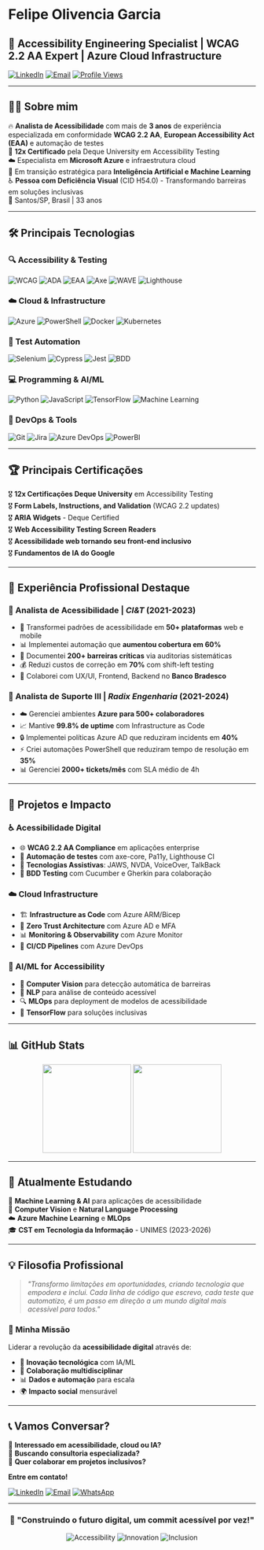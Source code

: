 # Felipe Olivencia Garcia

## 🌟 **Accessibility Engineering Specialist | WCAG 2.2 AA Expert | Azure Cloud Infrastructure**

[![LinkedIn](https://img.shields.io/badge/LinkedIn-0077B5?style=for-the-badge&logo=linkedin&logoColor=white)](https://www.linkedin.com/in/felipe-garcia-026681328/)
[![Email](https://img.shields.io/badge/Gmail-D14836?style=for-the-badge&logo=gmail&logoColor=white)](mailto:olivencia09@gmail.com)
[![Profile Views](https://komarev.com/ghpvc/?username=FelipeOlivenciaGarcia&color=blue&style=for-the-badge)](https://github.com/FelipeOlivenciaGarcia)

---

## 👨‍💻 **Sobre mim**

🔥 **Analista de Acessibilidade** com mais de **3 anos** de experiência especializada em conformidade **WCAG 2.2 AA**, **European Accessibility Act (EAA)** e automação de testes  
🎯 **12x Certificado** pela Deque University em Accessibility Testing  
☁️ Especialista em **Microsoft Azure** e infraestrutura cloud  
🚀 Em transição estratégica para **Inteligência Artificial e Machine Learning**  
♿ **Pessoa com Deficiência Visual** (CID H54.0) - Transformando barreiras em soluções inclusivas  
📍 Santos/SP, Brasil | 33 anos

---

## 🛠️ **Principais Tecnologias**

### **🔍 Accessibility & Testing**
![WCAG](https://img.shields.io/badge/WCAG_2.2_AA-Expert-green?style=flat-square)
![ADA](https://img.shields.io/badge/ADA_Compliance-Expert-green?style=flat-square)
![EAA](https://img.shields.io/badge/EAA_Compliance-Specialist-green?style=flat-square)
![Axe](https://img.shields.io/badge/Axe_Core-blue?style=flat-square&logo=accessibility)
![WAVE](https://img.shields.io/badge/WAVE-blue?style=flat-square)
![Lighthouse](https://img.shields.io/badge/Google_Lighthouse-blue?style=flat-square&logo=googlechrome)

### **☁️ Cloud & Infrastructure**
![Azure](https://img.shields.io/badge/Microsoft_Azure-0089D0?style=flat-square&logo=microsoft-azure&logoColor=white)
![PowerShell](https://img.shields.io/badge/PowerShell-5391FE?style=flat-square&logo=powershell&logoColor=white)
![Docker](https://img.shields.io/badge/Docker-2496ED?style=flat-square&logo=docker&logoColor=white)
![Kubernetes](https://img.shields.io/badge/Kubernetes-326CE5?style=flat-square&logo=kubernetes&logoColor=white)

### **🧪 Test Automation**
![Selenium](https://img.shields.io/badge/Selenium-43B02A?style=flat-square&logo=selenium&logoColor=white)
![Cypress](https://img.shields.io/badge/Cypress-17202C?style=flat-square&logo=cypress&logoColor=white)
![Jest](https://img.shields.io/badge/Jest-C21325?style=flat-square&logo=jest&logoColor=white)
![BDD](https://img.shields.io/badge/BDD-Cucumber-green?style=flat-square)

### **💻 Programming & AI/ML**
![Python](https://img.shields.io/badge/Python-3776AB?style=flat-square&logo=python&logoColor=white)
![JavaScript](https://img.shields.io/badge/JavaScript-F7DF1E?style=flat-square&logo=javascript&logoColor=black)
![TensorFlow](https://img.shields.io/badge/TensorFlow-FF6F00?style=flat-square&logo=tensorflow&logoColor=white)
![Machine Learning](https://img.shields.io/badge/Machine_Learning-orange?style=flat-square)

### **🔧 DevOps & Tools**
![Git](https://img.shields.io/badge/Git-F05032?style=flat-square&logo=git&logoColor=white)
![Jira](https://img.shields.io/badge/Jira-0052CC?style=flat-square&logo=jira&logoColor=white)
![Azure DevOps](https://img.shields.io/badge/Azure_DevOps-0078D4?style=flat-square&logo=azuredevops&logoColor=white)
![PowerBI](https://img.shields.io/badge/PowerBI-F2C811?style=flat-square&logo=powerbi&logoColor=black)

---

## 🏆 **Principais Certificações**

🎖️ **12x Certificações Deque University** em Accessibility Testing  
🎖️ **Form Labels, Instructions, and Validation** (WCAG 2.2 updates)  
🎖️ **ARIA Widgets** - Deque Certified  
🎖️ **Web Accessibility Testing Screen Readers**  
🎖️ **Acessibilidade web tornando seu front-end inclusivo**  
🎖️ **Fundamentos de IA do Google**  

---

## 💼 **Experiência Profissional Destaque**

### **🔹 Analista de Acessibilidade** | *CI&T* (2021-2023)
- 🚀 Transformei padrões de acessibilidade em **50+ plataformas** web e mobile
- 📊 Implementei automação que **aumentou cobertura em 60%**
- 🎯 Documentei **200+ barreiras críticas** via auditorias sistemáticas
- 💰 Reduzi custos de correção em **70%** com shift-left testing
- 🤝 Colaborei com UX/UI, Frontend, Backend no **Banco Bradesco**

### **🔹 Analista de Suporte III** | *Radix Engenharia* (2021-2024)
- ☁️ Gerenciei ambientes **Azure para 500+ colaboradores**
- 📈 Mantive **99.8% de uptime** com Infrastructure as Code
- 🔒 Implementei políticas Azure AD que reduziram incidents em **40%**
- ⚡ Criei automações PowerShell que reduziram tempo de resolução em **35%**
- 📊 Gerenciei **2000+ tickets/mês** com SLA médio de 4h

---

## 🎯 **Projetos e Impacto**

### **♿ Acessibilidade Digital**
- 🌐 **WCAG 2.2 AA Compliance** em aplicações enterprise
- 🤖 **Automação de testes** com axe-core, Pa11y, Lighthouse CI
- 📱 **Tecnologias Assistivas**: JAWS, NVDA, VoiceOver, TalkBack
- 🧪 **BDD Testing** com Cucumber e Gherkin para colaboração

### **☁️ Cloud Infrastructure**
- 🏗️ **Infrastructure as Code** com Azure ARM/Bicep
- 🔐 **Zero Trust Architecture** com Azure AD e MFA
- 📊 **Monitoring & Observability** com Azure Monitor
- 🚀 **CI/CD Pipelines** com Azure DevOps

### **🤖 AI/ML for Accessibility**
- 🧠 **Computer Vision** para detecção automática de barreiras
- 📝 **NLP** para análise de conteúdo acessível
- 🔍 **MLOps** para deployment de modelos de acessibilidade
- 🎯 **TensorFlow** para soluções inclusivas

---

## 📊 **GitHub Stats**

<div align="center">
  <img height="180em" src="https://github-readme-stats.vercel.app/api?username=FelipeOlivenciaGarcia&show_icons=true&theme=radical&include_all_commits=true&count_private=true"/>
  <img height="180em" src="https://github-readme-stats.vercel.app/api/top-langs/?username=FelipeOlivenciaGarcia&layout=compact&langs_count=7&theme=radical"/>
</div>

---

## 🌱 **Atualmente Estudando**

🤖 **Machine Learning & AI** para aplicações de acessibilidade  
🧠 **Computer Vision** e **Natural Language Processing**  
☁️ **Azure Machine Learning** e **MLOps**  
🎓 **CST em Tecnologia da Informação** - UNIMES (2023-2026)  

---

## 💡 **Filosofia Profissional**

> *"Transformo limitações em oportunidades, criando tecnologia que empodera e inclui. Cada linha de código que escrevo, cada teste que automatizo, é um passo em direção a um mundo digital mais acessível para todos."*

### **🎯 Minha Missão**
Liderar a revolução da **acessibilidade digital** através de:
- 🔬 **Inovação tecnológica** com IA/ML
- 🤝 **Colaboração multidisciplinar**  
- 📊 **Dados e automação** para escala
- 🌍 **Impacto social** mensurável

---

## 📞 **Vamos Conversar?**

🌟 **Interessado em acessibilidade, cloud ou IA?**  
💼 **Buscando consultoria especializada?**  
🤝 **Quer colaborar em projetos inclusivos?**

**Entre em contato!**

[![LinkedIn](https://img.shields.io/badge/LinkedIn-Conectar-blue?style=for-the-badge&logo=linkedin)](https://www.linkedin.com/in/felipe-garcia-026681328/)
[![Email](https://img.shields.io/badge/Email-Contato-red?style=for-the-badge&logo=gmail)](mailto:olivencia09@gmail.com)
[![WhatsApp](https://img.shields.io/badge/WhatsApp-(13)99123--0542-green?style=for-the-badge&logo=whatsapp)](https://wa.me/5513991230542)

---

<div align="center">

### **🚀 "Construindo o futuro digital, um commit acessível por vez!"**

![Accessibility](https://img.shields.io/badge/Accessibility-First-blue?style=for-the-badge)
![Innovation](https://img.shields.io/badge/Innovation-Driven-green?style=for-the-badge)
![Inclusion](https://img.shields.io/badge/Inclusion-Powered-purple?style=for-the-badge)

</div>
